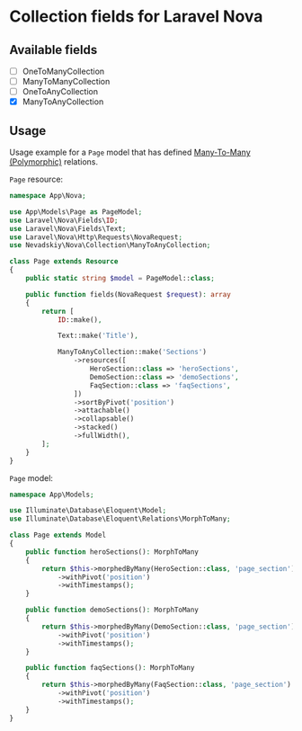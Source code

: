 # Collection fields for Laravel Nova

## Available fields

- [ ] OneToManyCollection
- [ ] ManyToManyCollection
- [ ] OneToAnyCollection
- [x] ManyToAnyCollection

## Usage

Usage example for a `Page` model that has defined [Many-To-Many (Polymorphic)](https://laravel.com/docs/10.x/eloquent-relationships#many-to-many-polymorphic-relations) relations. 

`Page` resource:

```php
namespace App\Nova;

use App\Models\Page as PageModel;
use Laravel\Nova\Fields\ID;
use Laravel\Nova\Fields\Text;
use Laravel\Nova\Http\Requests\NovaRequest;
use Nevadskiy\Nova\Collection\ManyToAnyCollection;

class Page extends Resource
{
    public static string $model = PageModel::class;

    public function fields(NovaRequest $request): array
    {
        return [
            ID::make(),

            Text::make('Title'),

            ManyToAnyCollection::make('Sections')
                ->resources([
                    HeroSection::class => 'heroSections',
                    DemoSection::class => 'demoSections',
                    FaqSection::class => 'faqSections',
                ])
                ->sortByPivot('position')
                ->attachable()
                ->collapsable()
                ->stacked()
                ->fullWidth(),
        ];
    }
}
```

`Page` model:

```php
namespace App\Models;

use Illuminate\Database\Eloquent\Model;
use Illuminate\Database\Eloquent\Relations\MorphToMany;

class Page extends Model
{
    public function heroSections(): MorphToMany
    {
        return $this->morphedByMany(HeroSection::class, 'page_section')
            ->withPivot('position')
            ->withTimestamps();
    }

    public function demoSections(): MorphToMany
    {
        return $this->morphedByMany(DemoSection::class, 'page_section')
            ->withPivot('position')
            ->withTimestamps();
    }

    public function faqSections(): MorphToMany
    {
        return $this->morphedByMany(FaqSection::class, 'page_section')
            ->withPivot('position')
            ->withTimestamps();
    }
}
```
